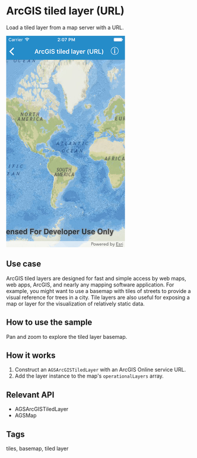 # ArcGIS tiled layer (URL)

Load a tiled layer from a map server with a URL.

![ArcGIS tiled layer (URL) sample](tiled-layer-url.png)

## Use case

ArcGIS tiled layers are designed for fast and simple access by web maps, web apps, ArcGIS, and nearly any mapping software application. For example, you might want to use a basemap with tiles of streets to provide a visual reference for trees in a city. Tile layers are also useful for exposing a map or layer for the visualization of relatively static data.

## How to use the sample

Pan and zoom to explore the tiled layer basemap.

## How it works

1. Construct an `AGSArcGISTiledLayer` with an ArcGIS Online service URL.
2. Add the layer instance to the map's `operationalLayers` array.

## Relevant API

* AGSArcGISTiledLayer
* AGSMap

## Tags

tiles, basemap, tiled layer
